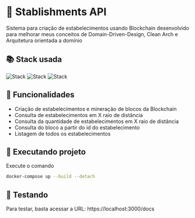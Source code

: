 # 🏢 Stablishments API

Sistema para criação de estabelecimentos usando Blockchain desenvolvido para melhorar meus conceitos de Domain-Driven-Design, Clean Arch e Arquitetura orientada a domínio

## 📚 Stack usada

![Stack](https://img.shields.io/badge/fastapi-blue?logo=fastapi&logoColor=white&style=for-the-badge) ![Stack](https://img.shields.io/badge/mongodb-green?logo=mongodb&logoColor=white&style=for-the-badge) ![Stack](https://img.shields.io/badge/docker-blue?logo=docker&logoColor=white&style=for-the-badge)


## 🦾 Funcionalidades

- Criação de estabelecimentos e mineração de blocos da Blockchain
- Consulta de estabelecimentos em X raio de distância
- Consulta da quantidade de estabelecimentos em X raio de distância
- Consulta do bloco a partir do id do estabelecimento
- Listagem de todos os estabelecimentos 


## 🚀 Executando projeto
Execute o comando

```sh
docker-compose up --build --detach
```

## 🏃 Testando
Para testar, basta acessar a URL: https://localhost:3000/docs
